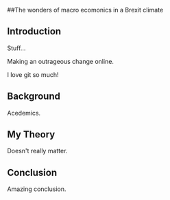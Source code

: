 ##The wonders of macro ecomonics in a Brexit climate

## Introduction

Stuff...

Making an outrageous change online.

I love git so much!

## Background

Acedemics.

## My Theory

Doesn't really matter. 


## Conclusion 

Amazing conclusion. 
